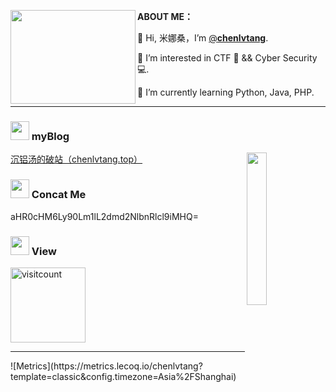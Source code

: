 <img src="https://cdn.jsdelivr.net/gh/chenlvtang/picbed/img/taytay.jpg" width="200" height="150" align="left"/>**ABOUT ME：**

🐥 Hi, 米娜桑，I’m [@**chenlvtang**](http://chenlvtang.top).
    
🏁 I’m interested in CTF 🏴 && Cyber Security 💻. 
    
🌱 I’m currently learning Python, Java, PHP.

---
<p>
<h3> <img src="https://cdn.jsdelivr.net/gh/chenlvtang/picbed/img/avatar.png"  width=30> myBlog </h3>
<a href="https://chenlvtang.top/#">沉铝汤的破站（chenlvtang.top）</a>
<img src="https://cdn.jsdelivr.net/gh/chenlvtang/picbed/img/d41a12afg00qjnwfr015gc000hr00a2m.gif" align="right"width="25%"/>
<h3> <img src="https://cdn.jsdelivr.net/gh/chenlvtang/picbed/img/climb.png"  width=30>  Concat Me</h3>
aHR0cHM6Ly90Lm1lL2dmd2NlbnRlcl9iMHQ=
<h3> <img src="https://cdn.jsdelivr.net/gh/chenlvtang/picbed/img/3n6g3p.jpg"  width=30>  View</h3>
<img src="https://profile-counter.glitch.me/chenlvtang/count.svg" alt="visitcount" width="120"/>
</p>
<hr/>
<!-- <img src="https://github-readme-stats.vercel.app/api?username=chenlvtang&theme=onedark" align="left" width="45%"/>
<img src="https://github-readme-stats.vercel.app/api/top-langs?username=chenlvtang&show_icons=true&count_private=true&theme=onedark"  width="45%"/> -->
![Metrics](https://metrics.lecoq.io/chenlvtang?template=classic&config.timezone=Asia%2FShanghai)
